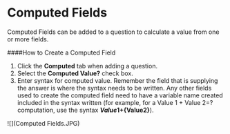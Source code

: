 # Computed Fields

Computed Fields can be added to a question to calculate a value from one or more fields.

####How to Create a Computed Field

1. Click the **Computed** tab when adding a question.
2. Select the **Computed Value?** check box.
3. Enter syntax for computed value. Remember the field that is supplying the answer is where the syntax needs to be written. Any other fields used to create the computed field need to have a variable name created included in the syntax written (for example, for a Value 1 + Value 2=? computation, use the syntax **${Value1}+${Value2}**).


![](Computed Fields.JPG)

